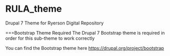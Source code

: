 RULA_theme
==========

Drupal 7 Theme for Ryerson Digital Repository


===Bootstrap Theme Required
The Drupal 7 Bootstrap theme is required in order for this sub-theme to work correctly

You can find the Bootstrap theme here https://drupal.org/project/bootstrap

